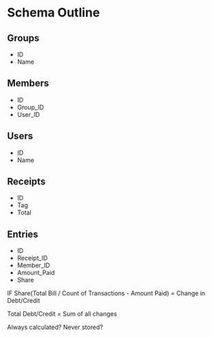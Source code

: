 # Schema Outline

## Groups

- ID
- Name

## Members

- ID
- Group_ID
- User_ID

## Users

- ID
- Name

## Receipts

- ID
- Tag
- Total

## Entries

- ID
- Receipt_ID
- Member_ID
- Amount_Paid
- Share

IF Share(Total Bill / Count of Transactions - Amount Paid) = Change in Debt/Credit

Total Debt/Credit = Sum of all changes

Always calculated? Never stored?
